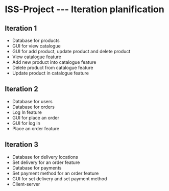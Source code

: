 # ISS-Project --- Iteration planification

## Iteration 1
  -	Database for products
  -	GUI for view catalogue
  -	GUI for add product, update product and delete product
  -	View catalogue feature
  -	Add new product into catalogue feature
  -	Delete product from catalogue feature
  -	Update product in catalogue feature
## Iteration 2
  -	Database for users
  -	Database for orders
  -	Log In feature
  -	GUI for place an order
  -	GUI for log in
  -	Place an order feature
## Iteration 3
  -	Database for delivery locations
  -	Set delivery for an order feature
  -	Database for payments
  -	Set payment method for an order feature
  -	GUI for set delivery and set payment method
  -	Client-server
